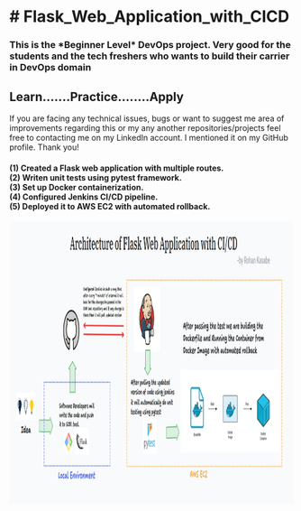 # \# Flask\_Web\_Application\_with\_CICD


<h3>This is the *Beginner Level* DevOps project. Very good for the students and the tech freshers who wants to build their carrier in DevOps domain</h3>

<h2>Learn.......Practice........Apply</h2>

If you are facing any technical issues, bugs or want to suggest me area of improvements regarding this or my any another repositories/projects feel free to contacting me on my LinkedIn account. I mentioned it on my GitHub profile. Thank you!


<h4>(1) Created a Flask web application with multiple routes.<br>
(2) Writen unit tests using pytest framework.<br>
(3) Set up Docker containerization.<br>
(4) Configured Jenkins CI/CD pipeline.<br>
(5) Deployed it to AWS EC2 with automated rollback.</h4>

<p align= "center"><img src="https://github.com/ROHAN0011/Flask_Web_Application_with_CICD/blob/main/Architecture%20of%20Flask_Web_Application_with_CICD.png" width="1000" height="500"></p>

